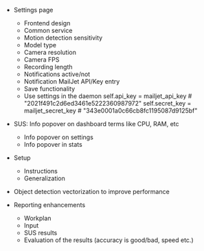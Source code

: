 - Settings page
  + Frontend design
  + Common service
  + Motion detection sensitivity
  + Model type
  + Camera resolution
  + Camera FPS
  + Recording length
  + Notifications active/not
  + Notification MailJet API/Key entry
  + Save functionality
  + Use settings in the daemon
      self.api_key = mailjet_api_key  # "2021f491c2d6ed3461e5222360987972"
      self.secret_key = mailjet_secret_key  # "343e0001a0c66cb8fc1195087d9125bf"


- SUS: Info popover on dashboard terms like CPU, RAM, etc
  + Info popover on settings
  - Info popover in stats

- Setup
  - Instructions
  - Generalization

- Object detection vectorization to improve performance

- Reporting enhancements
  - Workplan
  - Input
  - SUS results
  - Evaluation of the results (accuracy is good/bad, speed etc.)